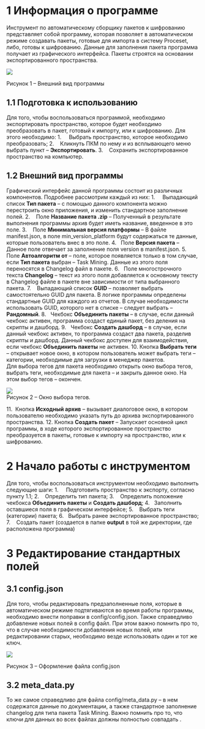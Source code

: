 # 1 Информация о программе

Инструмент по автоматическому сборщику пакетов к шифрованию представляет собой программу, которая позволяет в автоматическом режиме создавать пакеты, готовые для импорта в систему Proceset, либо, готовы к шифрованию.
Данные для заполнения пакета программа получает из графического интерфейса.
Пакеты строятся на основании экспортированного пространства.

![](file:///C:/Users/N2AF0~1.VDO/AppData/Local/Temp/msohtmlclip1/01/clip_image002.jpg)

Рисунок 1 – Внешний вид программы

## 1.1 Подготовка к использованию

Для того, чтобы воспользоваться программой, необходимо экспортировать пространство, которое будет необходимо преобразовать в пакет, готовый к импорту, или к шифрованию. Для этого необходимо:
1.     Выбрать пространство, которое необходимо преобразовать;
2.    Кликнуть ПКМ по нему и из всплывающего меню выбрать пункт – **Экспортировать**.
3.    Сохранить экспортированное пространство на компьютер.
## 1.2 Внешний вид программы

Графический интерфейс данной программы состоит из различных компонентов. Подробнее рассмотрим каждый из них:
1.     Выпадающий список **Тип пакета** – с помощью данного компонента можно перестроить окно приложения, и изменить стандартное заполнение полей.
2.    Поле **Название пакета .zip** – Полученный в результате выполнения программы архив будет иметь название, введенное в это поле.
3.    Поле **Минимальная версия платформы** – В файле manifest.json, в поле min_version_platform будут содержаться те данные, которые пользователь внес в это поле.
4.   Поле **Версия пакета** – Данное поле отвечает за заполнение поля version в manifest.json.
5.    Поле **Автоалгоритм от** – поле, которое появляется только в том случае, если **Тип пакета** выбран – Task Mining. Данные из этого поля переносятся в Changelog файл в пакете.
6.   Поле многострочного текста **Changelog** – текст из этого поля добавляется к основному тексту в Changelog файле в пакете вне зависимости от типа выбранного пакета.
7.    Выпадающий список **GUID** – позволяет выбрать самостоятельно GUID для пакета. В логике программы определены стандартные GUID для каждого из отчетов. В случае необходимости использовать GUID, которого нет в списке – следует выбрать – **Рандомный**.
8.   Чекбокс **Объединить пакеты** – в случае, если данный чекбокс активен, программа создаст единый пакет, без деления на скрипты и дашборд.
9.   Чекбокс **Создать дашборд** – в случае, если данный чекбокс активен, то программа создаст два пакета, разделив скрипты и дашборд. Данный чекбокс доступен для взаимодействия, если чекбокс **Объединить пакеты** не активен.
10. Кнопка **Выбрать теги** – открывает новое окно, в котором пользователь может выбрать теги – категории, необходимые для загрузки в менеджер пакетов.  
Для выбора тегов для пакета необходимо открыть окно выбора тегов, выбрать теги, необходимые для пакета – и закрыть данное окно. На этом выбор тегов – окончен.  
  
![](file:///C:/Users/N2AF0~1.VDO/AppData/Local/Temp/msohtmlclip1/01/clip_image004.jpg)  
Рисунок 2 – Окно выбора тегов.  
  

11.  Кнопка **Исходный архив** – вызывает диалоговое окно, в котором пользователю необходимо указать путь до архива экспортированного пространства.
12. Кнопка **Создать пакет** – Запускает основной цикл программы, в ходе которого экспортированное пространство преобразуется в пакеты, готовые к импорту на пространство, или к шифрованию.

# 2 Начало работы с инструментом

Для того, чтобы воспользоваться инструментом необходимо выполнить следующие шаги:
1.     Подготовить пространство к экспорту, согласно пункту 1.1;
2.    Определить тип пакета;
3.    Определить положение чекбокса **Объединить пакеты** и **Создать дашборд**;
4.   Заполнить оставшиеся поля в графическом интерфейсе;
5.    Выбрать теги (категории) пакета;
6.   Выбрать ранее экспортированное пространство;
7.    Создать пакет (создается в папке **output** в той же директории, где расположена программа)

# 3 Редактирование стандартных полей

## 3.1 config.json

Для того, чтобы редактировать предзаполненные поля, которые в автоматическом режиме подтягиваются во время работы программы, необходимо внести поправки в config/config.json.
Также справедливо добавление новых полей в config файл. При этом важно помнить про то, что в случае необходимости добавления новых полей, или редактировании старых, необходимо везде использовать один и тот же ключ.  
  
![](file:///C:/Users/N2AF0~1.VDO/AppData/Local/Temp/msohtmlclip1/01/clip_image006.jpg)

Рисунок 3 – Оформление файла config.json

## 3.2 meta_data.py
То же самое справедливо для файла config/meta_data.py – в нем содержатся данные по документации, а также стандартное заполнение changelog для типа пакета Task Mining.
Важно помнить про то, что ключи для данных во всех файлах должны полностью совпадать .